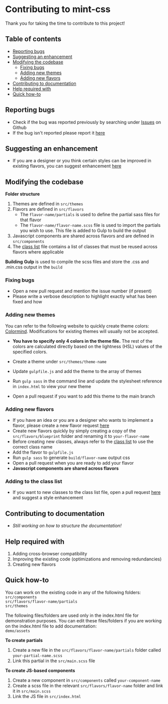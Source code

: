 # Contributing to mint-css
Thank you for taking the time to contribute to this project!

## Table of contents

* [Reporting bugs](#reporting-bugs)
* [Suggesting an enhancement](#suggesting-an-enhancement)
* [Modifying the codebase](#modifying-the-codebase)
    - [Fixing bugs](#fixing-bugs)
    - [Adding new themes](#adding-new-themes)
    - [Adding new flavors](#adding-new-flavors)
* [Contributing to documentation](#contributing-to-documentation)
* [Help required with](#help-required-with)
* [Quick how-to](#quick-how-to)

## Reporting bugs
* Check if the bug was reported previously by searching under [Issues](https://github.com/Saunved/mint-css/issues) on Github
* If the bug isn't reported please report it [here](https://github.com/Saunved/mint-css/issues/new/choose)

## Suggesting an enhancement
* If you are a designer or you think certain styles can be improved in existing flavors, you can suggest enhancement [here](https://github.com/Saunved/mint-css/issues/new/choose)

## Modifying the codebase

**Folder structure**
1) Themes are defined in ```src/themes```
2) Flavors are defined in ```src/flavors```
    - The ```flavor-name/partials``` is used to define the partial sass files for that flavor
    - The ```flavor-name/flavor-name.scss``` file is used to import the partials you wish to use. This file is added to Gulp to build the output 
3) Javascript components are shared across flavors and are defined in ```src/components```
4) The [class list](./docs/class-list) file contains a list of classes that must be reused across flavors where applicable 

**Building**
**Gulp** is used to compile the scss files and store the .css and .min.css output in the ```build```

### Fixing bugs
* Open a new pull request and mention the issue number (if present)
* Please write a verbose description to highlight exactly what has been fixed and how

### Adding new themes
You can refer to the following website to quickly create theme colors: [Colormind](http://colormind.io/template/material-dashboard/). Modifications for existing themes will usually not be accepted. 
* **You have to specify only 4 colors in the theme file.** The rest of the colors are calculated directly based on the lightness (HSL) values of the specified colors.

* Create a theme under ```src/themes/theme-name```
* Update ```gulpfile.js``` and add the theme to the array of themes
* Run ```gulp sass``` in the command line and update the stylesheet reference in ```index.html``` to view your new theme
* Open a pull request if you want to add this theme to the main branch

### Adding new flavors
* If you have an idea or you are a designer who wants to implement a flavor, please create a new flavor request [here](https://github.com/Saunved/mint-css/issues/new/choose)
* Create new flavors quickly by simply creating a copy of the ```src/flavors/blueprint``` folder and renaming it to ```your-flavor-name```
* Before creating new classes, always refer to the [class list](./docs/class-list.md) to use the correct class name
* Add the flavor to ```gulpfile.js```
* Run ```gulp sass``` to generate ```build/flavor-name``` output css
* Open a pull request when you are ready to add your flavor
* **Javascript components are shared across flavors**

### Adding to the class list
* If you want to new classes to the class list file, open a pull request [here](https://github.com/Saunved/mint-css/issues/new/choose) and suggest a style enhancement

## Contributing to documentation
* *Still working on how to structure the documentation!*

## Help required with
1. Adding cross-browser compatibility
2. Improving the existing code (optimizations and removing redundancies)
3. Creating new flavors

## Quick how-to
You can work on the existing code in any of the following folders:  
```src/components```  
```src/flavors/flavor-name/partials```    
```src/themes```

The following files/folders are used only in the index.html file for demonstration purposes. You can edit these files/folders if you are working on the index.html file to add documentation:    
```demo/assets```

**To create partials**
1. Create a new file in the ```src/flavors/flavor-name/partials``` folder called ```your-partial-name.scss```
2. Link this partial in the ```src/main.scss``` file

**To create JS-based components**
1. Create a new component in ```src/components``` called ```your-component-name```
2. Create a scss file in the relevant ```src/flavors/flavor-name``` folder and link it in ```src/main.scss```
3. Link the JS file in ```src/index.html```
